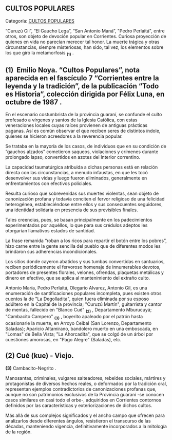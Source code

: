 ## CULTOS POPULARES

Categoría: [CULTOS POPULARES](http://descubrircorrientes.com.ar/2012/index.php/765-cultura/8-leyenda-y-tradicion/cultos-populares)

“Curuzú Gil”, “El Gaucho Lega”, “San Antonio Maná”, "Pedro Perlaitá", entre otros, son objeto de devoción popular en Corrientes. Curiosa proyección de quienes en vida no parecían merecer tal honor. La muerte trágica y otras circunstancias, siempre misteriosas, han sido, tal vez, los elementos sobre los que giró la metamorfosis <sub><strong><span><span>(1)</span></span></strong></sub> .

## **(1)**  Emilio Noya. “Cultos Populares”, nota aparecida en el fascículo 7 “Corrientes entre la leyenda y la tradición”, de la publicación “Todo es Historia”, colección dirigida por Félix Luna, en octubre de 1987 .

En el escenario costumbrista de la provincia guaraní, se confunde el culto profesado a vírgenes y santos de la Iglesia Católica, con estas veneraciones locales cuyas raíces provienen de antiguas prácticas paganas. Así es común observar el que reciben seres de distintos índole, quienes se hicieron acreedores a la reverencia popular.

Se trataba en la mayoría de los casos, de individuos que en su condición de “gauchos alzados” cometieron saqueos, violaciones y crímenes durante prolongado lapso, convertidos en azotes del Interior correntino.

La capacidad taumatúrgica atribuida a dichas personas está en relación directa con las circunstancias, a menudo infaustas, en que les tocó desenvolver sus vidas y luego fueron eliminados, generalmente en enfrentamientos con efectivos policiales.

Resulta curioso que sobrevenidas sus muertes violentas, sean objeto de canonización profana y todavía conciten el fervor religioso de una felicidad heterogénea, estableciéndose entre ellos y sus consecuentes seguidores, una identidad solidaria en presencia de sus previsibles finales.

Tales creencias, pues, se basan principalmente en los padecimientos experimentados por aquéllos, lo que para sus crédulos adeptos les otorgarían llamativos estados de santidad.

La frase remanida “roban a los ricos para repartir el botón entre los pobres”, hizo carne entre la gente sencilla del pueblo que de diferentes modos les brindaron sus adherencias incondicionales.

Los sitios donde cayeron abatidos y sus tumbas convertidas en santuarios, reciben periódicamente el fervoroso homenaje de innumerables devotos, portadores de presentes florales, velones, ofrendas, plaquetas metálicas y dinero en efectivo, que se aplica al mantenimiento del extraño culto.

Antonio María, Pedro Perlaitá, Olegario Alvarez, Antonio Gil, es una enumeración de santificaciones populares incompleta, pues existen otros cuentos la de "La Degolladita", quien fuera eliminada por su esposo adúltero en la Capital de la provincia; "Curuzú Martín", guitarrista y cantor de mentas, fallecido en "Blanco Cué" <sub><strong><span><span>(2)</span></span></strong></sub> , Departamento Mburucuyá; "Cambacito Campero" <sub><strong><span><span>(3)</span></span></strong></sub> , boyerito apaleado por el patrón hasta ocasionarle la muerte, en Arroyo Ceibal (San Lorenzo, Departamento Saladas); Aparicio Altamirano, bandolero muerto en una emboscada, en "Lomas" de Bella Vista; "La Ahorcadita", que se colgó de un árbol por cuestiones amorosas, en "Pago Alegre" (Saladas), etc.

## **(2)** Cué (kue) - Viejo.  
**(3)** Cambacito-Negrito .

Manosantas, criminales, vulgares salteadores, rebeldes sociales, mártires y protagonistas de diversos hechos reales, o deformados por la tradición oral, representan ejemplos contradictorios de canonizaciones profanas que, aunque no son patrimonios exclusivos de la Provincia guaraní -se conocen casos similares en casi todo el orbe-, adquiridos en Corrientes contornos definidos por las características y exteriorizaciones de dichos cultos.

Más allá de sus complejos significados y el ancho campo que ofrecen para analizarlos desde diferentes ángulos, resistieron el transcurso de las décadas, manteniendo vigencia, definitivamente incorporados a la mitología de la región.